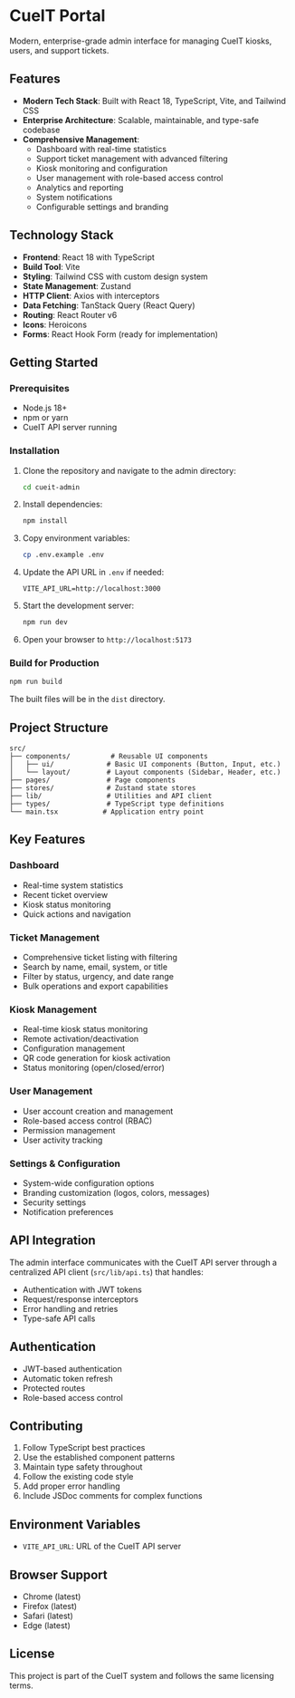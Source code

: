# CueIT Portal

Modern, enterprise-grade admin interface for managing CueIT kiosks, users, and support tickets.

## Features

- **Modern Tech Stack**: Built with React 18, TypeScript, Vite, and Tailwind CSS
- **Enterprise Architecture**: Scalable, maintainable, and type-safe codebase
- **Comprehensive Management**: 
  - Dashboard with real-time statistics
  - Support ticket management with advanced filtering
  - Kiosk monitoring and configuration
  - User management with role-based access control
  - Analytics and reporting
  - System notifications
  - Configurable settings and branding

## Technology Stack

- **Frontend**: React 18 with TypeScript
- **Build Tool**: Vite
- **Styling**: Tailwind CSS with custom design system
- **State Management**: Zustand
- **HTTP Client**: Axios with interceptors
- **Data Fetching**: TanStack Query (React Query)
- **Routing**: React Router v6
- **Icons**: Heroicons
- **Forms**: React Hook Form (ready for implementation)

## Getting Started

### Prerequisites

- Node.js 18+
- npm or yarn
- CueIT API server running

### Installation

1. Clone the repository and navigate to the admin directory:
   ```bash
   cd cueit-admin
   ```

2. Install dependencies:
   ```bash
   npm install
   ```

3. Copy environment variables:
   ```bash
   cp .env.example .env
   ```

4. Update the API URL in `.env` if needed:
   ```
   VITE_API_URL=http://localhost:3000
   ```

5. Start the development server:
   ```bash
   npm run dev
   ```

6. Open your browser to `http://localhost:5173`

### Build for Production

```bash
npm run build
```

The built files will be in the `dist` directory.

## Project Structure

```
src/
├── components/          # Reusable UI components
│   ├── ui/             # Basic UI components (Button, Input, etc.)
│   └── layout/         # Layout components (Sidebar, Header, etc.)
├── pages/              # Page components
├── stores/             # Zustand state stores
├── lib/                # Utilities and API client
├── types/              # TypeScript type definitions
└── main.tsx           # Application entry point
```

## Key Features

### Dashboard
- Real-time system statistics
- Recent ticket overview
- Kiosk status monitoring
- Quick actions and navigation

### Ticket Management
- Comprehensive ticket listing with filtering
- Search by name, email, system, or title
- Filter by status, urgency, and date range
- Bulk operations and export capabilities

### Kiosk Management
- Real-time kiosk status monitoring
- Remote activation/deactivation
- Configuration management
- QR code generation for kiosk activation
- Status monitoring (open/closed/error)

### User Management
- User account creation and management
- Role-based access control (RBAC)
- Permission management
- User activity tracking

### Settings & Configuration
- System-wide configuration options
- Branding customization (logos, colors, messages)
- Security settings
- Notification preferences

## API Integration

The admin interface communicates with the CueIT API server through a centralized API client (`src/lib/api.ts`) that handles:

- Authentication with JWT tokens
- Request/response interceptors
- Error handling and retries
- Type-safe API calls

## Authentication

- JWT-based authentication
- Automatic token refresh
- Protected routes
- Role-based access control

## Contributing

1. Follow TypeScript best practices
2. Use the established component patterns
3. Maintain type safety throughout
4. Follow the existing code style
5. Add proper error handling
6. Include JSDoc comments for complex functions

## Environment Variables

- `VITE_API_URL`: URL of the CueIT API server

## Browser Support

- Chrome (latest)
- Firefox (latest)
- Safari (latest)
- Edge (latest)

## License

This project is part of the CueIT system and follows the same licensing terms.
